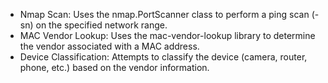 * Nmap Scan: Uses the nmap.PortScanner class to perform a ping scan (-sn) on the specified network range.
* MAC Vendor Lookup: Uses the mac-vendor-lookup library to determine the vendor associated with a MAC address.
* Device Classification: Attempts to classify the device (camera, router, phone, etc.) based on the vendor information.
